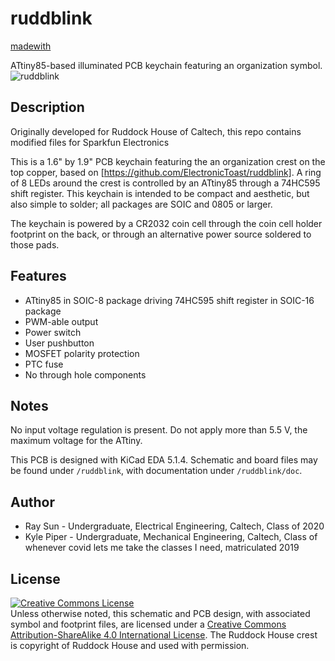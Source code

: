 # ruddblink
[madewith](https://img.shields.io/badge/made%20with-KiCad-blue)

ATtiny85-based illuminated PCB keychain featuring an organization symbol.
![ruddblink](/img/ruddblink.png)

## Description
Originally developed for Ruddock House of Caltech, this repo contains modified files for Sparkfun Electronics

This is a 1.6" by 1.9" PCB keychain featuring the an organization crest on the top copper, based on [https://github.com/ElectronicToast/ruddblink]. A ring of 8 LEDs around the crest is controlled by an ATtiny85 through a 74HC595 shift register. This keychain is intended to be compact and aesthetic, but also simple to solder; all packages are SOIC and 0805 or larger.

The keychain is powered by a CR2032 coin cell through the coin cell holder footprint on the back, or through an alternative power source soldered to those pads.

## Features
- ATtiny85 in SOIC-8 package driving 74HC595 shift register in SOIC-16 package
- PWM-able output
- Power switch
- User pushbutton
- MOSFET polarity protection
- PTC fuse
- No through hole components

## Notes

No input voltage regulation is present. Do not apply more than 5.5 V, the maximum voltage for the ATtiny.

This PCB is designed with KiCad EDA 5.1.4. Schematic and board files may be found under `/ruddblink`, with documentation under `/ruddblink/doc`.

## Author
- Ray Sun - Undergraduate, Electrical Engineering, Caltech, Class of 2020
- Kyle Piper - Undergraduate, Mechanical Engineering, Caltech, Class of whenever covid lets me take the classes I need, matriculated 2019

## License
<a rel="license" href="http://creativecommons.org/licenses/by-sa/4.0/"><img alt="Creative Commons License" style="border-width:0" src="https://i.creativecommons.org/l/by-sa/4.0/88x31.png" /></a><br />Unless otherwise noted, this schematic and PCB design, with associated symbol and footprint files, are licensed under a <a rel="license" href="http://creativecommons.org/licenses/by-sa/4.0/">Creative Commons Attribution-ShareAlike 4.0 International License</a>. The Ruddock House crest is copyright of Ruddock House and used with permission.
